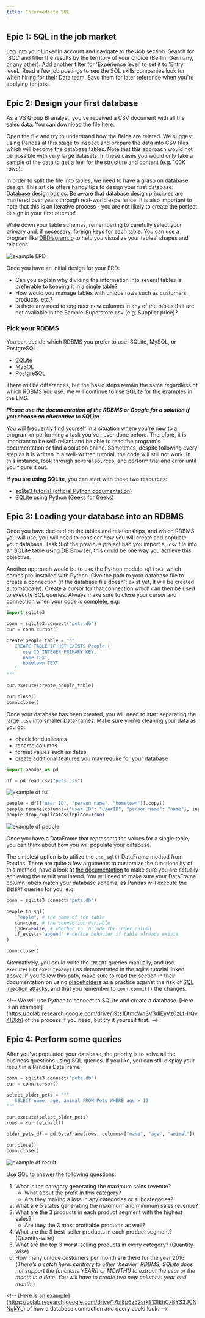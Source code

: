 ```yaml
---
title: Intermediate SQL
---
```



## Epic 1: SQL in the job market

Log into your LinkedIn account and navigate to the Job section. Search for 'SQL' and filter the results by the territory of your choice (Berlin, Germany, or any other). Add another filter for 'Experience level' to set it to 'Entry level.' Read a few job postings to see the SQL skills companies look for when hiring for their Data team. Save them for later reference when you're applying for jobs.

## Epic 2: Design your first database

As a VS Group BI analyst, you've received a CSV document with all the sales data. You can download the file [here](https://drive.google.com/file/d/1j3BVqD5_KDfvXdljnZ7beV-G-FVS8df5/view?usp=share_link).

Open the file and try to understand how the fields are related. We suggest using Pandas at this stage to inspect and prepare the data into CSV files which will become the database tables. Note that this approach would not be possible with very large datasets. In these cases you would only take a sample of the data to get a feel for the structure and content (e.g. 100K rows).

In order to split the file into tables, we need to have a grasp on database design. This article offers handy tips to design your first database: [Database design basics](https://support.microsoft.com/en-us/office/database-design-basics-eb2159cf-1e30-401a-8084-bd4f9c9ca1f5). Be aware that database design principles are mastered over years through real-world experience. It is also important to note that this is an iterative process - you are not likely to create the perfect design in your first attempt!

Write down your table schemas, remembering to carefully select your primary and, if necessary, foreign keys for each table. You can use a program like [DBDiagram.io](https://dbdiagram.io/home) to help you visualize your tables' shapes and relations.

![example ERD](staticAsset/data/Module-2/Project-5/pets_erd.png "example ERD")

Once you have an initial design for your ERD:

* Can you explain why dividing the information into several tables is preferable to keeping it in a single table?
* How would you manage tables with unique rows such as customers, products, etc.?
* Is there any need to engineer new columns in any of the tables that are not available in the Sample-Superstore.csv (e.g. Supplier price)?

### Pick your RDBMS

You can decide which RDBMS you prefer to use: SQLite, MySQL, or PostgreSQL.

* [SQLite](https://www.sqlite.org/index.html)
* [MySQL](https://dev.mysql.com/downloads/workbench/)
* [PostgreSQL](https://www.postgresql.org/download/)

There will be differences, but the basic steps remain the same regardless of which RDBMS you use. We will continue to use SQLite for the examples in the LMS.

_**Please use the documentation of the RDBMS or Google for a solution if you choose an alternative to SQLite.**_

You will frequently find yourself in a situation where you're new to a program or performing a task you've never done before. Therefore, it is important to be self-reliant and be able to read the program's documentation or find a solution online. Sometimes, despite following every step as it is written in a well-written tutorial, the code will still not work. In this instance, look through several sources, and perform trial and error until you figure it out.

**If you are using SQLite**, you can start with these two resources:

* [sqlite3 tutorial (official Python documentation)](https://docs.python.org/3/library/sqlite3.html#tutorial)
* [SQLite using Python (Geeks for Geeks)](https://www.geeksforgeeks.org/sql-using-python/)

## Epic 3: Loading your database into an RDBMS

Once you have decided on the tables and relationships, and which RDBMS you will use, you will need to consider _how_ you will create and populate your database. Task 9 of the previous project had you import a `.csv` file into an SQLite table using DB Browser, this could be one way you achieve this objective.

Another approach would be to use the Python module `sqlite3`, which comes pre-installed with Python. Give the path to your database file to create a connection (if the database file doesn't exist yet, it will be created automatically). Create a cursor for that connection which can then be used to execute SQL queries. Always make sure to close your cursor and connection when your code is complete, e.g:

```python
import sqlite3

conn = sqlite3.connect("pets.db")
cur = conn.cursor()

create_people_table = """
   CREATE TABLE IF NOT EXISTS People (
      userID INTEGER PRIMARY KEY,
      name TEXT,
      hometown TEXT
   )
"""

cur.execute(create_people_table)

cur.close()
conn.close()
```

Once your database has been created, you will need to start separating the large `.csv` into smaller DataFrames. Make sure you're cleaning your data as you go:

* check for duplicates
* rename columns
* format values such as dates
* create additional features you may require for your database

```python
import pandas as pd

df = pd.read_csv("pets.csv")
```

![example df full](staticAsset/data/Module-2/Project-5/example_df_full.png "example df full")

```python
people = df[["user ID", "person name", "hometown"]].copy()
people.rename(columns={"user ID": "userID", "person name": "name"}, inplace=True)
people.drop_duplicates(inplace=True)
```

![example df people](staticAsset/data/Module-2/Project-5/example_df_people.png "example df people")

Once you have a DataFrame that represents the values for a single table, you can think about how you will populate your database.

The simplest option is to utilize the `.to_sql()` DataFrame method from Pandas. There are quite a few arguments to customize the functionality of this method, have a look at [the documentation](https://pandas.pydata.org/docs/reference/api/pandas.DataFrame.to_sql.html) to make sure you are actually achieving the result you intend. You will need to make sure your DataFrame column labels match your database schema, as Pandas will execute the `INSERT` queries for you, e.g:

```python
conn = sqlite3.connect("pets.db")

people.to_sql(
   "People", # the name of the table
   con=conn, # the connection variable
   index=False, # whether to include the index column
   if_exists="append" # define behavior if table already exists
)

conn.close()
```

Alternatively, you could write the `INSERT` queries manually, and use `execute()` or `executemany()` as demonstrated in the sqlite tutorial linked above. If you follow this path, make sure to read the section in their documentation on using [placeholders](https://docs.python.org/3/library/sqlite3.html#sqlite3-placeholders) as a practice against the risk of [SQL injection attacks](https://www.w3schools.com/sql/sql_injection.asp), and that you remember to `conn.commit()` the changes.

\<!-- We will use Python to connect to SQLite and create a database. \[Here is an example]\(https://colab.research.google.com/drive/19ts1DtmcWnSV3dlEyVz0zLfHrQv4IDkh) of the process if you need, but try it yourself first. -->

## Epic 4: Perform some queries

After you've populated your database, the priority is to solve all the business questions using SQL queries. If you like, you can still display your result in a Pandas DataFrame:

```python
conn = sqlite3.connect("pets.db")
cur = conn.cursor()

select_older_pets = """
   SELECT name, age, animal FROM Pets WHERE age > 10
"""

cur.execute(select_older_pets)
rows = cur.fetchall()

older_pets_df = pd.DataFrame(rows, columns=["name", "age", "animal"])

cur.close()
conn.close()
```

![example df result](staticAsset/data/Module-2/Project-5/older_pets.png "example df result")

Use SQL to answer the following questions:

1. What is the category generating the maximum sales revenue?
   * What about the profit in this category?
   * Are they making a loss in any categories or subcategories?
2. What are 5 states generating the maximum and minimum sales revenue?
3. What are the 3 products in each product segment with the highest sales?
   * Are they the 3 most profitable products as well?
4. What are the 3 best-seller products in each product segment? (Quantity-wise)
5. What are the top 3 worst-selling products in every category? (Quantity-wise)
6. How many unique customers per month are there for the year 2016.
   (_There's a catch here: contrary to other 'heavier' RDBMS, SQLite does not support the functions YEAR() or MONTH() to extract the year or the month in a date. You will have to create two new columns: year and month._)

\<!-- \[Here is an example]\(https://colab.research.google.com/drive/17bj8p6z52srkT13IEhCxBYS3JCNNgkYL) of how a database connection and query could look. -->
